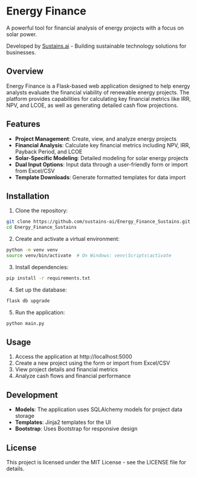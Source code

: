 # Energy Finance

A powerful tool for financial analysis of energy projects with a focus on solar power.

Developed by [Sustains.ai](https://sustains.ai) - Building sustainable technology solutions for businesses.

## Overview

Energy Finance is a Flask-based web application designed to help energy analysts evaluate the financial viability of renewable energy projects. The platform provides capabilities for calculating key financial metrics like IRR, NPV, and LCOE, as well as generating detailed cash flow projections.

## Features

- **Project Management**: Create, view, and analyze energy projects
- **Financial Analysis**: Calculate key financial metrics including NPV, IRR, Payback Period, and LCOE
- **Solar-Specific Modeling**: Detailed modeling for solar energy projects
- **Dual Input Options**: Input data through a user-friendly form or import from Excel/CSV
- **Template Downloads**: Generate formatted templates for data import

## Installation

1. Clone the repository:
```bash
git clone https://github.com/sustains-ai/Energy_Finance_Sustains.git
cd Energy_Finance_Sustains
```

2. Create and activate a virtual environment:
```bash
python -m venv venv
source venv/bin/activate  # On Windows: venv\Scripts\activate
```

3. Install dependencies:
```bash
pip install -r requirements.txt
```

4. Set up the database:
```bash
flask db upgrade
```

5. Run the application:
```bash
python main.py
```

## Usage

1. Access the application at http://localhost:5000
2. Create a new project using the form or import from Excel/CSV
3. View project details and financial metrics
4. Analyze cash flows and financial performance

## Development

- **Models**: The application uses SQLAlchemy models for project data storage
- **Templates**: Jinja2 templates for the UI
- **Bootstrap**: Uses Bootstrap for responsive design

## License

This project is licensed under the MIT License - see the LICENSE file for details.